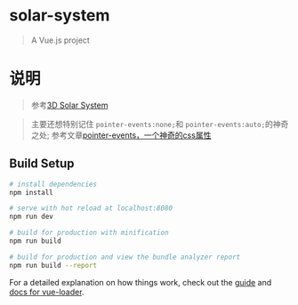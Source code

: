 # solar-system

> A Vue.js project

# 说明

>参考[3D Solar System](http://www.jq22.com/code582)

> 主要还想特别记住 `pointer-events:none;`和 `pointer-events:auto;`的神奇之处;
> 参考文章[pointer-events，一个神奇的css属性](https://baijiahao.baidu.com/s?id=1563146573631334&wfr=spider&for=pc)
> 

## Build Setup

``` bash
# install dependencies
npm install

# serve with hot reload at localhost:8080
npm run dev

# build for production with minification
npm run build

# build for production and view the bundle analyzer report
npm run build --report
```

For a detailed explanation on how things work, check out the [guide](http://vuejs-templates.github.io/webpack/) and [docs for vue-loader](http://vuejs.github.io/vue-loader).


